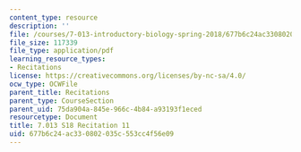 ```yaml
---
content_type: resource
description: ''
file: /courses/7-013-introductory-biology-spring-2018/677b6c24ac330802035c553cc4f56e09_MIT7_013s18R11Q.pdf
file_size: 117339
file_type: application/pdf
learning_resource_types:
- Recitations
license: https://creativecommons.org/licenses/by-nc-sa/4.0/
ocw_type: OCWFile
parent_title: Recitations
parent_type: CourseSection
parent_uid: 75da904a-845e-966c-4b84-a93193f1eced
resourcetype: Document
title: 7.013 S18 Recitation 11
uid: 677b6c24-ac33-0802-035c-553cc4f56e09
---
```

